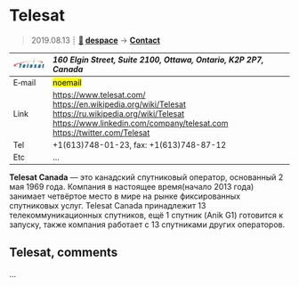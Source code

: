 # Telesat
> 2019.08.13 ┊ **[🚀](../index/index.md) [despace](index.md)** → **[Contact](contact.md)**

|[![](f/contact/t/telesat_logo1_thumb.jpg)](f/contact/t/telesat_logo1.png)|*160 Elgin Street, Suite 2100, Ottawa, Ontario, K2P 2P7, Canada*|
|:--|:--|
|E‑mail| <mark>noemail</mark> |
|Link| <https://www.telesat.com/><br> <https://en.wikipedia.org/wiki/Telesat><br> <https://ru.wikipedia.org/wiki/Telesat><br> <https://www.linkedin.com/company/telesat.com><br> <https://twitter.com/Telesat> |
|Tel| +1(613)748-01-23, fax: +1(613)748-87-12 |
|Etc| … |

**Telesat Canada** — это канадский спутниковый оператор, основанный 2 мая 1969 года. Компания в настоящее время(начало 2013 года) занимает четвёртое место в мире на рынке фиксированных спутниковых услуг. Telesat Canada принадлежит 13 телекоммуникационных спутников, ещё 1 спутник (Anik G1) готовится к запуску, также компания работает с 13 спутниками других операторов.


<p style="page-break-after:always"> </p>

## Telesat, comments

…

